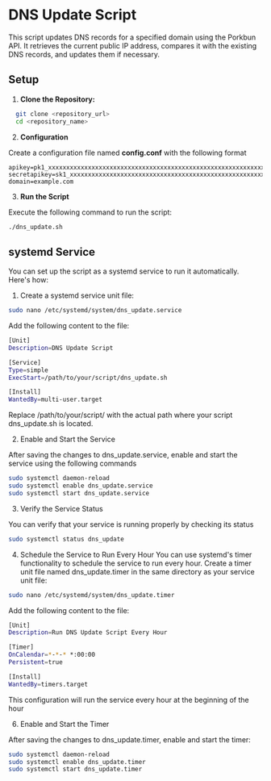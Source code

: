 # DNS Update Script

This script updates DNS records for a specified domain using the Porkbun API. It retrieves the current public IP address, compares it with the existing DNS records, and updates them if necessary.

## Setup

1. **Clone the Repository:**
```bash
  git clone <repository_url>
  cd <repository_name>
```

2. **Configuration**

Create a configuration file named **config.conf** with the following format
```
apikey=pk1_xxxxxxxxxxxxxxxxxxxxxxxxxxxxxxxxxxxxxxxxxxxxxxxxxxxxxxxxxxxxxxxxx
secretapikey=sk1_xxxxxxxxxxxxxxxxxxxxxxxxxxxxxxxxxxxxxxxxxxxxxxxxxxxxxxxxxxxxxxxxx
domain=example.com
```

3. **Run the Script**

Execute the following command to run the script:
```bash
./dns_update.sh
```

## systemd Service

You can set up the script as a systemd service to run it automatically. Here's how:

1. Create a systemd service unit file:

```bash
sudo nano /etc/systemd/system/dns_update.service
```
Add the following content to the file:

```bash
[Unit]
Description=DNS Update Script

[Service]
Type=simple
ExecStart=/path/to/your/script/dns_update.sh

[Install]
WantedBy=multi-user.target
```
Replace /path/to/your/script/ with the actual path where your script dns_update.sh is located.

2. Enable and Start the Service

After saving the changes to dns_update.service, enable and start the service using the following commands

```bash
sudo systemctl daemon-reload
sudo systemctl enable dns_update.service
sudo systemctl start dns_update.service
```

3. Verify the Service Status

You can verify that your service is running properly by checking its status
```bash
sudo systemctl status dns_update
```

4. Schedule the Service to Run Every Hour
You can use systemd's timer functionality to schedule the service to run every hour. Create a timer unit file named dns_update.timer in the same directory as your service unit file:

```bash
sudo nano /etc/systemd/system/dns_update.timer
```

Add the following content to the file:

```bash
[Unit]
Description=Run DNS Update Script Every Hour

[Timer]
OnCalendar=*-*-* *:00:00
Persistent=true

[Install]
WantedBy=timers.target
```
This configuration will run the service every hour at the beginning of the hour

6. Enable and Start the Timer

After saving the changes to dns_update.timer, enable and start the timer:
```bash
sudo systemctl daemon-reload
sudo systemctl enable dns_update.timer
sudo systemctl start dns_update.timer
```
